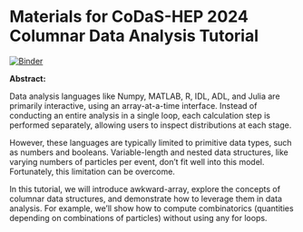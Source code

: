 # Materials for CoDaS-HEP 2024 Columnar Data Analysis Tutorial

[![Binder](https://binderhub.ssl-hep.org/badge_logo.svg)](https://binderhub.ssl-hep.org/v2/gh/ianna/2024-07-24-codas-hep-columnar-data-analysis.git/HEAD)

**Abstract:**

Data analysis languages like Numpy, MATLAB, R, IDL, ADL, and Julia are primarily interactive, using an array-at-a-time interface. Instead of conducting an entire analysis in a single loop, each calculation step is performed separately, allowing users to inspect distributions at each stage.

However, these languages are typically limited to primitive data types, such as numbers and booleans. Variable-length and nested data structures, like varying numbers of particles per event, don’t fit well into this model. Fortunately, this limitation can be overcome.

In this tutorial, we will introduce awkward-array, explore the concepts of columnar data structures, and demonstrate how to leverage them in data analysis. For example, we’ll show how to compute combinatorics (quantities depending on combinations of particles) without using any for loops.

